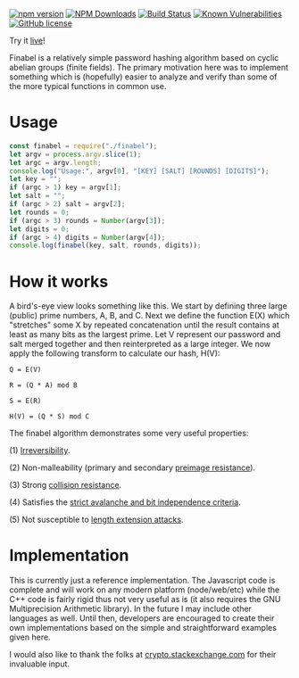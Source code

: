 [![npm version](https://badge.fury.io/js/finabel.png)](https://badge.fury.io/js/finabel)
[![NPM Downloads](https://img.shields.io/npm/dw/finabel)](https://www.npmjs.com/package/finabel)
[![Build Status](https://travis-ci.com/gardhr/finabel.png)](https://travis-ci.com/gardhr/finabel)
[![Known Vulnerabilities](https://snyk.io/test/github/gardhr/finabel/badge.svg?targetFile=package.json)](https://snyk.io/test/github/gardhr/finabel?targetFile=package.json)
[![GitHub license](https://img.shields.io/badge/license-UNLICENSE-blue.svg)](https://github.com/gardhr/finabel/blob/master/LICENSE)

Try it [live](https://gardhr.github.io/)!

Finabel is a relatively simple password hashing algorithm based on cyclic abelian groups (finite fields). The primary motivation here was to implement something which is (hopefully) easier to analyze and verify than some of the more typical functions in common use.

# Usage

```js
const finabel = require("./finabel");
let argv = process.argv.slice(1);
let argc = argv.length;
console.log("Usage:", argv[0], "[KEY] [SALT] [ROUNDS] [DIGITS]");
let key = "";
if (argc > 1) key = argv[1];
let salt = "";
if (argc > 2) salt = argv[2];
let rounds = 0;
if (argc > 3) rounds = Number(argv[3]);
let digits = 0;
if (argc > 4) digits = Number(argv[4]);
console.log(finabel(key, salt, rounds, digits));
```

# How it works

A bird's-eye view looks something like this. We start by defining three large (public) prime numbers, A, B, and C. Next we define the function E(X) which "stretches" some X by repeated concatenation until the result contains at least as many bits as the largest prime. Let V represent our password and salt merged together and then reinterpreted as a large integer. We now apply the following transform to calculate our hash, H(V):

```
Q = E(V)

R = (Q * A) mod B

S = E(R)

H(V) = (Q * S) mod C
```

The finabel algorithm demonstrates some very useful properties:

(1) [Irreversibility](https://en.wikipedia.org/wiki/One-way_function).

(2) Non-malleability (primary and secondary [preimage resistance](https://en.wikipedia.org/wiki/Preimage_attack)).

(3) Strong [collision resistance](https://en.wikipedia.org/wiki/Collision_resistance).

(4) Satisfies the [strict avalanche and bit independence criteria](https://en.wikipedia.org/wiki/Confusion_and_diffusion).

(5) Not susceptible to [length extension attacks](https://en.wikipedia.org/wiki/Length_extension_attack).

# Implementation

This is currently just a reference implementation. The Javascript code is complete and will work on any modern platform (node/web/etc) while the C++ code is fairly rigid thus not very useful as is (it also requires the GNU Multiprecision Arithmetic library). In the future I may include other languages as well. Until then, developers are encouraged to create their own implementations based on the simple and straightforward examples given here.

I would also like to thank the folks at [crypto.stackexchange.com](https://crypto.stackexchange.com) for their invaluable input.
